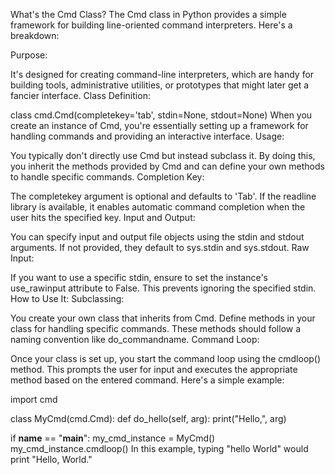 What's the Cmd Class?
The Cmd class in Python provides a simple framework for building line-oriented command interpreters. Here's a breakdown:

Purpose:

It's designed for creating command-line interpreters, which are handy for building tools, administrative utilities, or prototypes that might later get a fancier interface.
Class Definition:

class cmd.Cmd(completekey='tab', stdin=None, stdout=None)
When you create an instance of Cmd, you're essentially setting up a framework for handling commands and providing an interactive interface.
Usage:

You typically don't directly use Cmd but instead subclass it. By doing this, you inherit the methods provided by Cmd and can define your own methods to handle specific commands.
Completion Key:

The completekey argument is optional and defaults to 'Tab'. If the readline library is available, it enables automatic command completion when the user hits the specified key.
Input and Output:

You can specify input and output file objects using the stdin and stdout arguments. If not provided, they default to sys.stdin and sys.stdout.
Raw Input:

If you want to use a specific stdin, ensure to set the instance's use_rawinput attribute to False. This prevents ignoring the specified stdin.
How to Use It:
Subclassing:

You create your own class that inherits from Cmd.
Define methods in your class for handling specific commands. These methods should follow a naming convention like do_commandname.
Command Loop:

Once your class is set up, you start the command loop using the cmdloop() method. This prompts the user for input and executes the appropriate method based on the entered command.
Here's a simple example:

import cmd

class MyCmd(cmd.Cmd):
    def do_hello(self, arg):
        print("Hello,", arg)

if __name__ == "__main__":
    my_cmd_instance = MyCmd()
    my_cmd_instance.cmdloop()
In this example, typing "hello World" would print "Hello, World."
